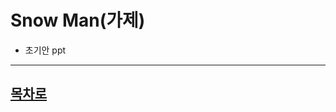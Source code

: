 Snow Man(가제)
=======================
* 초기안 ppt





------------------------------------  
[목차로](https://github.com/isp829/2021HAEDAL_IDEATON_SSS/blob/master/README.md)  
-----------------------------
    
